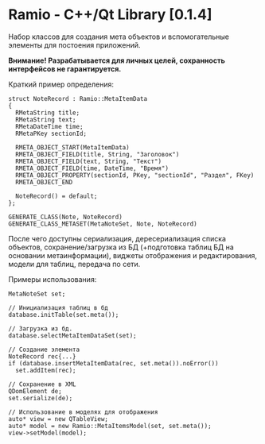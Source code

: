 # Ramio - C++/Qt Library [0.1.4]

Набор классов для создания мета объектов и вспомогательные элементы для постоения приложений.

**Внимание! Разрабатывается для личных целей, сохранность интерфейсов не гарантируется.**

Краткий пример определения:

	struct NoteRecord : Ramio::MetaItemData
	{
	  RMetaString title;
	  RMetaString text;
	  RMetaDateTime time;
	  RMetaPKey sectionId;

	  RMETA_OBJECT_START(MetaItemData)
	  RMETA_OBJECT_FIELD(title, String, "Заголовок")
	  RMETA_OBJECT_FIELD(text, String, "Текст")
	  RMETA_OBJECT_FIELD(time, DateTime, "Время")
	  RMETA_OBJECT_PROPERTY(sectionId, PKey, "sectionId", "Раздел", FKey)
	  RMETA_OBJECT_END

	  NoteRecord() = default;
	};

	GENERATE_CLASS(Note, NoteRecord)
	GENERATE_CLASS_METASET(MetaNoteSet, Note, NoteRecord)

После чего доступны сериализация, дересериализация списка объектов,
сохранение/загрузка из БД (+подготовка таблиц БД на основании метаинформации),
виджеты отображения и редактирования, модели для таблиц, передача по сети.

Примеры использования:

	MetaNoteSet set;

	// Инициализация таблиц в бд
	database.initTable(set.meta());

	// Загрузка из бд.
	database.selectMetaItemDataSet(set);

	// Создание элемента
	NoteRecord rec{...}
	if (database.insertMetaItemData(rec, set.meta()).noError())
	  set.addItem(rec);

	// Сохранение в XML
	QDomElement de;
	set.serialize(de);

	// Использование в моделях для отображения
	auto* view = new QTableView;
	auto* model = new Ramio::MetaItemsModel(set, set.meta());
	view->setModel(model);

